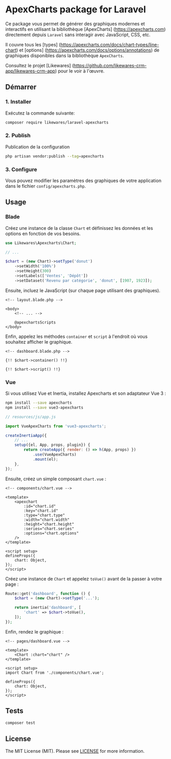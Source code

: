 # ApexCharts package for Laravel

Ce package vous permet de générer des graphiques modernes et interactifs en utilisant la bibliothèque [ApexCharts] (https://apexcharts.com) directement depuis `Laravel` sans interagir avec JavaScript, CSS, etc.

Il couvre tous les [types] (https://apexcharts.com/docs/chart-types/line-chart) et [options] (https://apexcharts.com/docs/options/annotations) de graphiques disponibles dans la bibliothèque `ApexCharts`.

Consultez le projet [Likewares] (https://github.com/likewares-crm-app/likewares-crm-app) pour le voir à l'œuvre.

## Démarrer

### 1. Installer

Exécutez la commande suivante:

```bash
composer require likewares/laravel-apexcharts
```

### 2. Publish

Publication de la configuration

```bash
php artisan vendor:publish --tag=apexcharts
```

### 3. Configure

Vous pouvez modifier les paramètres des graphiques de votre application dans le fichier `config/apexcharts.php`.

## Usage

### Blade

Créez une instance de la classe `Chart` et définissez les données et les options en fonction de vos besoins.

```php
use Likewares\Apexcharts\Chart;

// ...

$chart = (new Chart)->setType('donut')
    ->setWidth('100%')
    ->setHeight(300)
    ->setLabels(['Ventes', 'Dépôt'])
    ->setDataset('Revenu par catégorie', 'donut', [1907, 1923]);
```

Ensuite, incluez le JavaScript (sur chaque page utilisant des graphiques).

```blade
<!-- layout.blade.php -->

<body>
    <!-- ... -->

    @apexchartsScripts
</body>
```

Enfin, appelez les méthodes `container` et `script` à l'endroit où vous souhaitez afficher le graphique.

```blade
<!-- dashboard.blade.php -->

{!! $chart->container() !!}

{!! $chart->script() !!}
```

### Vue

Si vous utilisez Vue et Inertia, installez Apexcharts et son adaptateur Vue 3 :

```bash
npm install --save apexcharts
npm install --save vue3-apexcharts
```

```js
// resources/js/app.js

import VueApexCharts from 'vue3-apexcharts';

createInertiaApp({
    // ...
    setup({el, App, props, plugin}) {
        return createApp({ render: () => h(App, props) })
            .use(VueApexCharts)
            .mount(el);
    },
});
```

Ensuite, créez un simple composant `chart.vue` :

```vue
<!-- components/chart.vue -->

<template>
    <apexchart
        :id="chart.id"
        :key="chart.id"
        :type="chart.type"
        :width="chart.width"
        :height="chart.height"
        :series="chart.series"
        :options="chart.options"
    />
</template>

<script setup>
defineProps({
    chart: Object,
});
</script>
```

Créez une instance de `Chart` et appelez `toVue()` avant de la passer à votre page :

```php
Route::get('dashboard', function () {
    $chart = (new Chart)->setType('...');

    return inertia('dashboard', [
        'chart' => $chart->toVue(),
    ]);
});
```

Enfin, rendez le graphique :

```vue
<!-- pages/dashboard.vue -->

<template>
    <Chart :chart="chart" />
</template>

<script setup>
import Chart from './components/chart.vue';

defineProps({
    chart: Object,
});
</script>
```

## Tests

```bash
composer test
```

## License

The MIT License (MIT). Please see [LICENSE](LICENSE.md) for more information.
